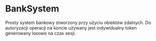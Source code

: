 # BankSystem
Prosty system bankowy stworzony przy użyciu obiektów zdalnych. Do autoryzacji operacji na koncie używany jest indywidualny token generowany losowo na czas sesji.
